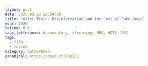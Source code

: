 ```yaml
---
layout: post 
date: 2020-03-28 23:59:00
title: "After Truth: Disinformation and the Cost of Fake News"
year: 2020
rating: 0.6
tags_letterboxd: documentary, streaming, HBO, HDTV, NYC
tags:
  - film
  - review
category: Letterboxd
canonical: https://boxd.it/13nI2L
---
```

